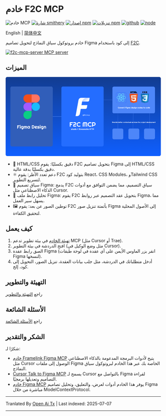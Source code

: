 # خادم F2C MCP
![خادم MCP](https://badge.mcpx.dev?type=server 'MCP Server')
[![شارة smithery](https://smithery.ai/badge/@f2c-ai/f2c-mcp)](https://smithery.ai/server/@f2c-ai/f2c-mcp)
[![إصدار npm][npm-version-src]][npm-version-href]
[![تنزيلات npm][npm-downloads-src]][npm-downloads-href]
[![github][github-src]][github-href]
[![node][node-src]][node-href]


[npm-version-src]: https://img.shields.io/npm/v/@f2c/mcp?style=flat&colorA=18181B&colorB=F0DB4F
[npm-version-href]: https://npmjs.com/package/@f2c/mcp
[npm-downloads-src]: https://img.shields.io/npm/dm/@f2c/mcp?style=flat&colorA=18181B&colorB=F0DB4F
[npm-downloads-href]: https://npmjs.com/package/@f2c/mcp
[github-src]: https://img.shields.io/badge/github-@f2c/mcp-blue?style=flat&colorA=18181B&colorB=F0DB4F
[github-href]: https://github.com/f2c-ai/f2c-mcp
[node-src]: https://img.shields.io/node/v/@f2c/mcp?style=flat&colorA=18181B&colorB=F0DB4F
[node-href]: https://nodejs.org/en/about/previous-releases

English | [简体中文](https://raw.githubusercontent.com/f2c-ai/f2c-mcp/main/./README-zh-CN.md)

خادم بروتوكول سياق النماذج لتحويل تصاميم Figma إلى كود باستخدام [F2C](https://f2c.yy.com/).

<a href="https://glama.ai/mcp/servers/@f2c-ai/f2c-mcp">
  <img width="380" height="200" src="https://glama.ai/mcp/servers/@f2c-ai/f2c-mcp/badge" alt="f2c-mcp-server MCP server" />
</a>

## الميزات
<img alt="f2c" src="https://raw.githubusercontent.com/f2c-ai/f2c-mcp/main/docs/bannerv3.png" />

- 🎨 HTML/CSS دقيق بكسليًا: يقوم F2C بتحويل تصاميم Figma إلى HTML/CSS دقيق بكسليًا بدقة عالية.
- ⚛️ دعم تعدد الأطر: يقوم F2C بتوليد كود React، CSS Modules، وTailwind CSS لتسريع التطوير.
- 🧠 سياق تصميم Figma: يدمج F2C سياق التصميم، مما يضمن التوافق مع أدوات الذكاء الاصطناعي مثل Cursor.
- 🔗 تحليل رابط ملف Figma: يقوم F2C بتحويل عقد التصميم عبر روابط Figma، مما يسهل سير العمل.
- 🖼️ توطين الصور عن بعد: يقوم F2C بأتمتة تنزيل صور Figma إلى الأصول المحلية لتحقيق الكفاءة.

## كيف يعمل
1. [تهيئة الخادم](https://raw.githubusercontent.com/f2c-ai/f2c-mcp/main/docs/en/GettingStarted.md) في بيئة تطوير تدعم MCP (مثل Cursor أو Trae).
2. افتح الدردشة في بيئة التطوير (مثل وضع الوكيل في Cursor).
3. الصق رابط عقدة Figma (انقر بزر الماوس الأيمن على أي عقدة في لوحة طبقات Figma لنسخها).
4. أدخل متطلباتك في الدردشة، مثل جلب بيانات العقدة، تنزيل الصور، التحويل إلى كود، إلخ.

## التهيئة والتطوير

راجع [التهيئة والتطوير](https://raw.githubusercontent.com/f2c-ai/f2c-mcp/main/docs/en/GettingStarted.md)

## الأسئلة الشائعة
راجع [الأسئلة الشائعة](https://raw.githubusercontent.com/f2c-ai/f2c-mcp/main/docs/en/FAQ.md)

## الشكر والتقدير

شكرًا لـ:

+ [خادم Framelink Figma MCP](https://github.com/GLips/Figma-Context-MCP) يتيح لأدوات البرمجة المدعومة بالذكاء الاصطناعي مثل Cursor الوصول إلى ملفات Figma الخاصة بك عبر هذا الخادم لبروتوكول سياق النماذج.
+ [Cursor Talk to Figma MCP](https://github.com/sonnylazuardi/cursor-talk-to-figma-mcp) يسمح لـ Cursor بالتواصل مع Figma لقراءة التصاميم وتعديلها برمجيًا.
+ [خادم Figma MCP](https://github.com/MatthewDailey/figma-mcp) يوفر هذا الخادم أدوات لعرض، والتعليق، وتحليل تصاميم Figma مباشرة من خلال ModelContextProtocol.


---


Tranlated By [Open Ai Tx](https://github.com/OpenAiTx/OpenAiTx) | Last indexed: 2025-07-07


---